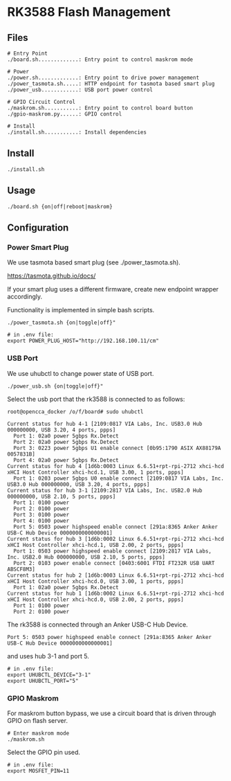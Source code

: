 # RK3588 Flash Management

## Files
```
# Entry Point
./board.sh.............: Entry point to control maskrom mode

# Power
./power.sh.............: Entry point to drive power management
./power_tasmota.sh.....: HTTP endpoint for tasmota based smart plug
./power_usb............: USB port power control

# GPIO Circuit Control
./maskrom.sh...........: Entry point to control board button
./gpio-maskrom.py......: GPIO control

# Install
./install.sh...........: Install dependencies
```

## Install
```
./install.sh
```

## Usage
```
./board.sh {on|off|reboot|maskrom}
```

## Configuration

### Power Smart Plug 

We use tasmota based smart plug (see ./power_tasmota.sh). 

https://tasmota.github.io/docs/

If your smart plug uses a different firmware, create new endpoint wrapper accordingly.

Functionality is implemented in simple bash scripts.

```
./power_tasmota.sh {on|toggle|off}"
```

```
# in .env file:
export POWER_PLUG_HOST="http://192.168.100.11/cm"
```

### USB Port

We use uhubctl to change power state of USB port.

```
./power_usb.sh {on|toggle|off}"
```

Select the usb port that the rk3588 is connected to as follows:

```
root@opencca_docker /o/f/board# sudo uhubctl 

Current status for hub 4-1 [2109:0817 VIA Labs, Inc. USB3.0 Hub 000000000, USB 3.20, 4 ports, ppps]
  Port 1: 02a0 power 5gbps Rx.Detect
  Port 2: 02a0 power 5gbps Rx.Detect
  Port 3: 0223 power 5gbps U1 enable connect [0b95:1790 ASIX AX88179A 0057831B]
  Port 4: 02a0 power 5gbps Rx.Detect
Current status for hub 4 [1d6b:0003 Linux 6.6.51+rpt-rpi-2712 xhci-hcd xHCI Host Controller xhci-hcd.1, USB 3.00, 1 ports, ppps]
  Port 1: 0203 power 5gbps U0 enable connect [2109:0817 VIA Labs, Inc. USB3.0 Hub 000000000, USB 3.20, 4 ports, ppps]
Current status for hub 3-1 [2109:2817 VIA Labs, Inc. USB2.0 Hub 000000000, USB 2.10, 5 ports, ppps]
  Port 1: 0100 power
  Port 2: 0100 power
  Port 3: 0100 power
  Port 4: 0100 power
  Port 5: 0503 power highspeed enable connect [291a:8365 Anker Anker USB-C Hub Device 0000000000000001]
Current status for hub 3 [1d6b:0002 Linux 6.6.51+rpt-rpi-2712 xhci-hcd xHCI Host Controller xhci-hcd.1, USB 2.00, 2 ports, ppps]
  Port 1: 0503 power highspeed enable connect [2109:2817 VIA Labs, Inc. USB2.0 Hub 000000000, USB 2.10, 5 ports, ppps]
  Port 2: 0103 power enable connect [0403:6001 FTDI FT232R USB UART ABSCF8M3]
Current status for hub 2 [1d6b:0003 Linux 6.6.51+rpt-rpi-2712 xhci-hcd xHCI Host Controller xhci-hcd.0, USB 3.00, 1 ports, ppps]
  Port 1: 02a0 power 5gbps Rx.Detect
Current status for hub 1 [1d6b:0002 Linux 6.6.51+rpt-rpi-2712 xhci-hcd xHCI Host Controller xhci-hcd.0, USB 2.00, 2 ports, ppps]
  Port 1: 0100 power
  Port 2: 0100 power

```

The rk3588 is connected through an Anker USB-C Hub Device.

```
Port 5: 0503 power highspeed enable connect [291a:8365 Anker Anker USB-C Hub Device 0000000000000001]
```

and uses hub 3-1 and port 5.

```
# in .env file:
export UHUBCTL_DEVICE="3-1"
export UHUBCTL_PORT="5"
```

### GPIO Maskrom

For maskrom button bypass, we use a circuit board that is driven through GPIO on flash server.


```
# Enter maskrom mode
./maskrom.sh
```


Select the GPIO pin used.

```
# in .env file:
export MOSFET_PIN=11
```

